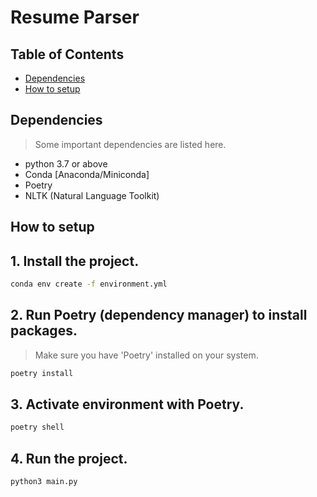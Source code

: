 # Resume Parser

## Table of Contents

- [Dependencies](#markdown-header-dependencies)
- [How to setup](#markdown-header-how-to-setup)

## Dependencies

> Some important dependencies are listed here.

- python 3.7 or above
- Conda [Anaconda/Miniconda]
- Poetry
- NLTK (Natural Language Toolkit)

## How to setup

## 1. Install the project.

```bash
conda env create -f environment.yml
```

## 2. Run Poetry (dependency manager) to install packages.
> Make sure you have 'Poetry' installed on your system.

```bash
poetry install
```

## 3. Activate environment with Poetry.

```bash
poetry shell
```

## 4. Run the project.

```bash
python3 main.py
```
